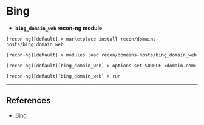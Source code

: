 # Bing

- **`bing_domain_web` recon-ng module**

```
[recon-ng][default] > marketplace install recon/domains-hosts/bing_domain_web

[recon-ng][default] > modules load recon/domains-hosts/bing_domain_web

[recon-ng][default][bing_domain_web] > options set SOURCE <domain.com>

[recon-ng][default][bing_domain_web] > run
```

---
## References

- [Bing](http://www.bing.com)